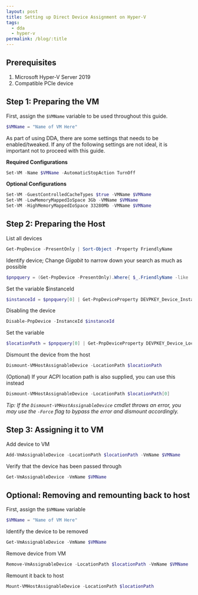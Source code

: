 ```yaml
---
layout: post
title: Setting up Direct Device Assignment on Hyper-V
tags:
  - dda
  - hyper-v
permalink: /blog/:title
---
```


## Prerequisites

1. Microsoft Hyper-V Server 2019
2. Compatible PCIe device

## Step 1: Preparing the VM

First, assign the `$VMName` variable to be used throughout this guide.

```powershell
$VMName = "Name of VM Here"
```

As part of using DDA, there are some settings that needs to be enabled/tweaked. If any of the following settings are not ideal, it is important not to proceed with this guide.

**Required Configurations**

```powershell
Set-VM -Name $VMName -AutomaticStopAction TurnOff
```

**Optional Configurations**

```powershell
Set-VM -GuestControlledCacheTypes $true -VMName $VMName
Set-VM -LowMemoryMappedIoSpace 3Gb -VMName $VMName
Set-VM -HighMemoryMappedIoSpace 33280Mb -VMName $VMName
```

## Step 2: Preparing the Host

List all devices

```powershell
Get-PnpDevice -PresentOnly | Sort-Object -Property FriendlyName
```

Identify device; Change _Gigabit_ to narrow down your search as much as possible

```powershell
$pnpquery = (Get-PnpDevice -PresentOnly).Where{ $_.FriendlyName -like '*Gigabit*' }; $pnpquery
```

Set the variable $instanceId

```powershell
$instanceId = $pnpquery[0] | Get-PnpDeviceProperty DEVPKEY_Device_InstanceId | ForEach { $_.Data }; $instanceId
```

Disabling the device

```powershell
Disable-PnpDevice -InstanceId $instanceId
```

Set the variable

```powershell
$locationPath = $pnpquery[0] | Get-PnpDeviceProperty DEVPKEY_Device_LocationPaths | ForEach { $_.Data }; $locationPath
```

Dismount the device from the host

```powershell
Dismount-VMHostAssignableDevice -LocationPath $locationPath
```

(Optional) If your ACPI location path is also supplied, you can use this instead

```powershell
Dismount-VMHostAssignableDevice -LocationPath $locationPath[0]
```

_Tip: If the `Dismount-VMHostAssignableDevice` cmdlet throws an error, you may use the `-Force` flag to bypass the error and dismount accordingly._

## Step 3: Assigning it to VM

Add device to VM

```powershell
Add-VmAssignableDevice -LocationPath $locationPath -VmName $VMName
```

Verify that the device has been passed through

```powershell
Get-VmAssignableDevice -VmName $VMName
```

## Optional: Removing and remounting back to host

First, assign the `$VMName` variable

```powershell
$VMName = "Name of VM Here"
```

Identify the device to be removed

```powershell
Get-VmAssignableDevice -VmName $VMName
```

Remove device from VM

```powershell
Remove-VmAssignableDevice -LocationPath $locationPath -VmName $VMName
```

Remount it back to host

```powershell
Mount-VMHostAssignableDevice -LocationPath $locationPath
```
